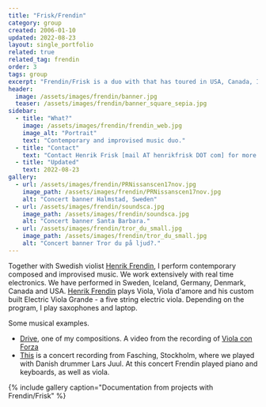 ```yaml
---
title: "Frisk/Frendin"
category: group
created: 2006-01-10 
updated: 2022-08-23
layout: single_portfolio
related: true
related_tag: frendin
order: 3
tags: group
excerpt: "Frendin/Frisk is a duo with that has toured in USA, Canada, Iceland, Germany and Scandinavia. We play a mix of improvised and contemporary music with a sense of humor in performance."
header:
  image: /assets/images/frendin/banner.jpg
  teaser: /assets/images/frendin/banner_square_sepia.jpg
sidebar:
  - title: "What?"
    image: /assets/images/frendin/frendin_web.jpg
    image_alt: "Portrait"
    text: "Contemporary and improvised music duo."
  - title: "Contact"
    text: "Contact Henrik Frisk [mail AT henrikfrisk DOT com] for more information"
  - title: "Updated"
    text: 2022-08-23
gallery:
  - url: /assets/images/frendin/PRNissanscen17nov.jpg
    image_path: /assets/images/frendin/PRNissanscen17nov.jpg
    alt: "Concert banner Halmstad, Sweden"
  - url: /assets/images/frendin/soundsca.jpg
    image_path: /assets/images/frendin/soundsca.jpg
    alt: "Concert banner Santa Barbara."
  - url: /assets/images/frendin/tror_du_small.jpg
    image_path: /assets/images/frendin/tror_du_small.jpg
    alt: "Concert banner Tror du på ljud?."
---
```

Together with Swedish violist <a href="http://www.frendin.com/">Henrik Frendin</a>, I perform contemporary composed and improvised music. We work extensively with real time electronics. We have performed in Sweden, Iceland, Germany, Denmark, Canada and USA. <a href="http://www.frendin.com/">Henrik Frendin</a> plays Viola, Viola d'amore and his custom built Electric Viola Grande - a five string electric viola.  Depending on the program, I play saxophones and laptop.

Some musical examples.
<ul>
<li><a href="http://www.henrikfrisk.com/index.jsp?metaId=music&amp;id=music&amp;about=1&amp;field=name&amp;query=Drive">Drive</a>, one of my compositions. A video from the recording of <a href="http://www.henrikfrisk.com/index.jsp?metaId=music&amp;id=disc&amp;about=1&amp;field=id&amp;query=7">Viola con Forza</a></li>
<li><a href="http://www.henrikfrisk.com/index.jsp?metaId=music&amp;id=music&amp;about=1&amp;field=name&amp;query=Fasching2002">This</a> is a concert recording from Fasching, Stockholm, where we played with Danish drummer Lars Juul. At this concert Frendin played piano and keyboards, as well as viola.</li>
</ul>

{% include gallery caption="Documentation from projects with Frendin/Frisk" %}
